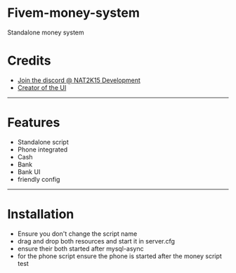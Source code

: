 # Fivem-money-system
Standalone money system



# Credits
- [Join the discord @ NAT2K15 Development](https://discord.gg/RquDVTfDwu)
- [Creator of the UI](https://forum.cfx.re/t/release-new-banking-maze-bank-reskin/135360)
---

# Features
- Standalone script
- Phone integrated 
- Cash 
- Bank
- Bank UI
- friendly config


---
# Installation
* Ensure you don't change the script name
* drag and drop both resources and start it in server.cfg
* ensure their both started after mysql-async
* for the phone script ensure the phone is started after the money script
test
